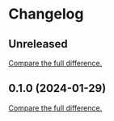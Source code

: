 # Changelog

## Unreleased

[Compare the full difference.](https://github.com/stustapay/stustapay/compare/v0.1.0...HEAD)

## 0.1.0 (2024-01-29)

[Compare the full difference.](https://github.com/stustapay/stustapay/compare/89a6d5cd627d185e19f0443b049f1a1005a8ff99...v0.1.0)
